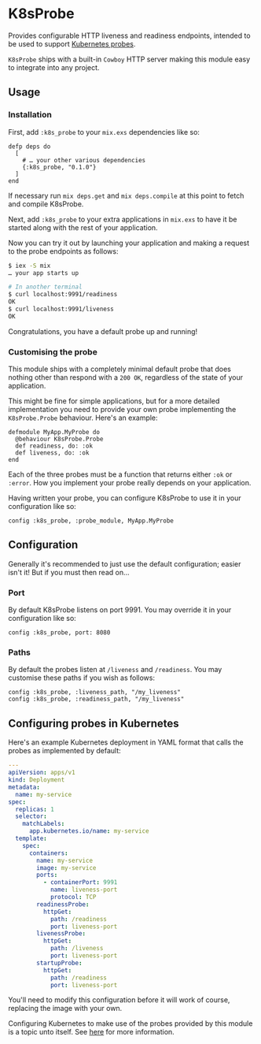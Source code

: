 # K8sProbe

Provides configurable HTTP liveness and readiness endpoints, intended to be used to support
[Kubernetes probes](https://kubernetes.io/docs/tasks/configure-pod-container/configure-liveness-readiness-startup-probes/).

`K8sProbe` ships with a built-in `Cowboy` HTTP server making this module easy to integrate into
any project.

## Usage

### Installation

First, add `:k8s_probe` to your `mix.exs` dependencies like so:

    defp deps do
      [
        # … your other various dependencies
        {:k8s_probe, "0.1.0"}
      ]
    end

If necessary run `mix deps.get` and `mix deps.compile` at this point to fetch and compile
K8sProbe.

Next, add `:k8s_probe` to your extra applications in `mix.exs` to have it be started along with the
rest of your application.

Now you can try it out by launching your application and making a request to the probe endpoints
as follows:

```sh
$ iex -S mix
… your app starts up

# In another terminal
$ curl localhost:9991/readiness
OK
$ curl localhost:9991/liveness
OK
```

Congratulations, you have a default probe up and running!

### Customising the probe

This module ships with a completely minimal default probe that does nothing other than respond
with a `200 OK`, regardless of the state of your application.

This might be fine for simple applications, but for a more detailed implementation you need to
provide your own probe implementing the `K8sProbe.Probe` behaviour.  Here's an example:

    defmodule MyApp.MyProbe do
      @behaviour K8sProbe.Probe
      def readiness, do: :ok
      def liveness, do: :ok
    end

Each of the three probes must be a function that returns either `:ok` or `:error`.  How you
implement your probe really depends on your application.

Having written your probe, you can configure K8sProbe to use it in your configuration like so:

    config :k8s_probe, :probe_module, MyApp.MyProbe

## Configuration

Generally it's recommended to just use the default configuration; easier isn't it!  But if you
must then read on...

### Port

By default K8sProbe listens on port 9991.  You may override it in your configuration like so:

    config :k8s_probe, port: 8080

### Paths

By default the probes listen at `/liveness` and `/readiness`.  You may customise these
paths if you wish as follows:

    config :k8s_probe, :liveness_path, "/my_liveness"
    config :k8s_probe, :readiness_path, "/my_liveness"


## Configuring probes in Kubernetes

Here's an example Kubernetes deployment in YAML format that calls the probes as implemented by
default:

```yaml
---
apiVersion: apps/v1
kind: Deployment
metadata:
  name: my-service
spec:
  replicas: 1
  selector:
    matchLabels:
      app.kubernetes.io/name: my-service
  template:
    spec:
      containers:
        name: my-service
        image: my-service
        ports:
          - containerPort: 9991
            name: liveness-port
            protocol: TCP
        readinessProbe:
          httpGet:
            path: /readiness
            port: liveness-port
        livenessProbe:
          httpGet:
            path: /liveness
            port: liveness-port
        startupProbe:
          httpGet:
            path: /readiness
            port: liveness-port
```

You'll need to modify this configuration before it will work of course, replacing the image with
your own.

Configuring Kubernetes to make use of the probes provided by this module is a topic unto itself.
See
[here](https://kubernetes.io/docs/tasks/configure-pod-container/configure-liveness-readiness-startup-probes/)
for more information.
